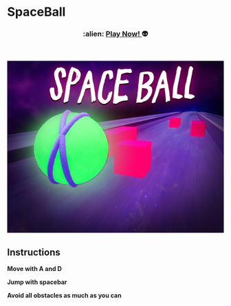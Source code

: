 # SpaceBall

<h3 align="center">
  :alien: <a href="https://ozzs.itch.io/space-ball"> Play Now! </a> 👽
</h3>
<br />

<p align="center">
  <img src="https://github.com/ozzs/SpaceBall/blob/main/spaceball.jpg" alt="thumbnail" />  
</p>

## Instructions

**Move with A and D**

**Jump with spacebar**

**Avoid all obstacles as much as you can**
